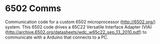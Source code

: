 # 6502 Comms

Communication code for a custom 6502 microprocessor (http://6502.org/) system.  This 6502 code drives a
65C22 Versatile Interface Adapter (VIA) (http://archive.6502.org/datasheets/wdc_w65c22_sep_13_2010.pdf)
to communicate with a Arduino that connects to a PC.

